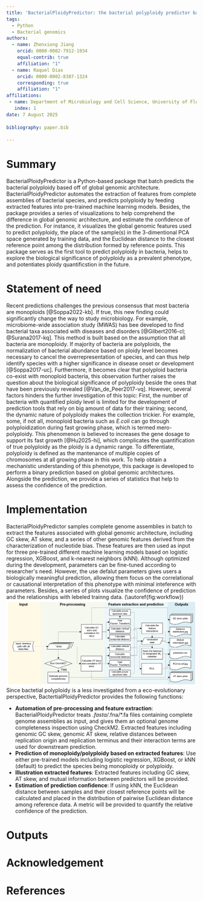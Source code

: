 ```yaml
---
title: 'BacterialPloidyPredictor: the bacterial polyploidy predictor based on complete genomic assemblies'
tags:
  - Python
  - Bacterial genomics
authors:
  - name: Zhenxiong Jiang
    orcid: 0000-0002-7912-1934
    equal-contrib: true
    affiliation: "1"
  - name: Raquel Dias
    orcid: 0000-0002-8387-1324
    corresponding: true
    affiliation: "1"
affiliations:
 - name: Department of Microbiology and Cell Science, University of Florida, Gainesville, Florida, 32611, USA
   index: 1
date: 7 August 2025

bibliography: paper.bib

---
```


# Summary
BacterialPloidyPredictor is a Python-based package that batch predicts the bacterial polyploidy based off of global genomic architecture. BacterialPloidyPredictor automates the extraction of features from complete assemblies of bacterial species, and predicts polyploidy by feeding extracted features into pre-trained machine learning models. Besides, the package provides a series of visualizations to help comprehend the difference in global genomic architecture, and estimate the confidence of the prediction. For instance, it visualizes the global genomic features used to predict polyploidy, the place of the sample(s) in the 3-dimentional PCA space generated by training data, and the Euclidean distance to the closest reference point among the distribution formed by reference points. This package serves as the first tool to predict polyploidy in bacteria, helps to explore the biological significance of polyploidy as a prevalent phenotype, and potentiates ploidy quantificstion in the future. 

# Statement of need
Recent predictions challenges the previous consensus that most bacteria are monoploids [@Soppa2022-kb]. If true, this new finding could significantly change the way to study microbiology. For example, microbiome-wide association study (MWAS) has bee developed to find bacterial taxa associated with diseases and disorders [@Gilbert2016-cl; @Surana2017-kq]. This method is built based on the assumption that all bacteria are monoploidy. If majority of bacteria are polyploids, the normalization of bacterial abundance based on ploidy level becomes necessary to cancel the overrepresentation of species, and can thus help identify species with a higher significance in disease onset or development [@Soppa2017-uc]. Furthermore, it becomes clear that polyploid bacteria co-exist with monoploid bacteria, this observation further raises the question about the biological significance of polyploidy beside the ones that have been previously revealed [@Van_de_Peer2017-vq]. However, several factors hinders the further investigation of this topic: First, the number of bacteria with quantified ploidy level is limited for the development of prediction tools that rely on big amount of data for their training; second, the dynamic nature of polyploidy makes the collection trickier. For example, some, if not all, monoploid bacteria such as *E.coli* can go through polyploidization during fast growing phase, which is termed mero-polyploidy. This phenomenon is believed to increases the gene dosage to support its fast growth [@Hu2025-hi], which complicates the quantification of true polyploidy as the ploidy is a dynamic range. To differentiate, polyploidy is defined as the mantenance of multiple copies of chromosomes at all growing phase in this work. To help obtain a mechanistic understanding of this phenotype, this package is developed to perform a binary prediction based on global genomic architectures. Alongside the prediction, we provide a series of statistics that help to assess the confidence of the prediction.  

# Implementation
BacterialPloidyPredictor samples complete genome assemblies in batch to extract the features associated with global genomic architecture, including GC skew, AT skew, and a series of other genomic features derived from the characterization of nucleotide bias. These features are then used as input for three pre-trained different machine learning models based on logistic regression, XGBoost, and k-nearest neighbors (kNN). Although optimized during the development, parameters can be fine-tuned according to researcher's need. However, the use defalut parameters gives users a biologically meaningful prediction, allowing them focus on the correlational or causational interpretation of this phenotype with minimal inteference with parameters. Besides, a series of plots visualize the confidence of prediction and the relationships with lebeled trainng data. (\autoref{fig:workflow})
![BacterialPloidyPredictor.\label{fig:workflow}](figures/BacterialPloidyPredictor-flowchart.png)
Since bactetial polyploidy is a less investigated from a eco-evolutionary perspective, BactertialPloidyPredictor provides the following functions:
- **Automation of pre-processing and feature extraction**:
  BacterialPloidyPredictor treats *.fasta/*.fna/*.fa files containing complete genome assemblies as input, and gives them an optional genome completeness inspection using CheckM2. Extracted features including genomic GC skew, genomic AT skew, relative distances between replication origin and replication terminus and their interaction terms are used for downstream prediction.
- **Prediction of monoploidy/polyploidy based on extracted features**:
  Use either pre-trained models including logistic regression, XGBoost, or kNN (default) to predict the species being monoploidy or polyploidy.
- **Illustration extracted features**:
  Extracted features including GC skew, AT skew, and mutual information between predictors will be provided. 
- **Estimation of prediction confidence**:
  If using kNN, the Euclidean distance between samples and their closest reference points will be calculated and placed in the distribution of pairwise Euclidean distance among reference data. A metric will be provided to quantify the relative confidence of the prediction. 

# Outputs

# Acknowledgement

# References
